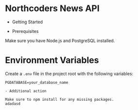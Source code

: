 # Northcoders News API

 - Getting Started

-  Prerequisites

Make sure you have Node.js and PostgreSQL installed.

#  Environment Variables

Create a `.env` file in the project root with the following variables:

```dotenv
PGDATABASE=your_database_name

- Additional action

Make sure to npm install for any missing packages.
adadasd